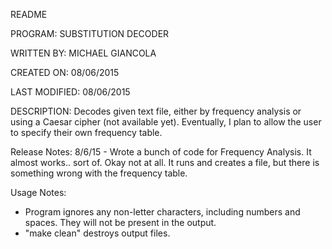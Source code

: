 README

PROGRAM:       SUBSTITUTION DECODER


WRITTEN BY:    MICHAEL GIANCOLA


CREATED ON:    08/06/2015


LAST MODIFIED: 08/06/2015


DESCRIPTION:   Decodes given text file, either by frequency analysis or using a Caesar cipher (not available yet). Eventually, I plan to allow the user to specify their own frequency table.


Release Notes:
8/6/15 - Wrote a bunch of code for Frequency Analysis. It almost works.. sort of. Okay not at all. It runs and creates a file, but there is something wrong with the frequency table.


Usage Notes:
- Program ignores any non-letter characters, including numbers and spaces. They will not
be present in the output.
- "make clean" destroys output files.

